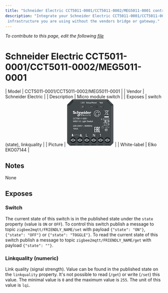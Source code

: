 ```yaml
---
title: "Schneider Electric CCT5011-0001/CCT5011-0002/MEG5011-0001 control via MQTT"
description: "Integrate your Schneider Electric CCT5011-0001/CCT5011-0002/MEG5011-0001 via Zigbee2MQTT with whatever smart home
 infrastructure you are using without the vendors bridge or gateway."
---
```


*To contribute to this page, edit the following
[file](https://github.com/Koenkk/zigbee2mqtt.io/blob/master/docs/devices/CCT5011-0001_CCT5011-0002_MEG5011-0001.md)*

# Schneider Electric CCT5011-0001/CCT5011-0002/MEG5011-0001

| Model | CCT5011-0001/CCT5011-0002/MEG5011-0001  |
| Vendor  | Schneider Electric  |
| Description | Micro module switch |
| Exposes | switch (state), linkquality |
| Picture | ![Schneider Electric CCT5011-0001/CCT5011-0002/MEG5011-0001](../../public/images/devices/CCT5011-0001-CCT5011-0002-MEG5011-0001.jpg) |
| White-label | Elko EKO07144 |

## Notes

None


## Exposes

### Switch 
The current state of this switch is in the published state under the `state` property (value is `ON` or `OFF`).
To control this switch publish a message to topic `zigbee2mqtt/FRIENDLY_NAME/set` with payload `{"state": "ON"}`, `{"state": "OFF"}` or `{"state": "TOGGLE"}`.
To read the current state of this switch publish a message to topic `zigbee2mqtt/FRIENDLY_NAME/get` with payload `{"state": ""}`.

### Linkquality (numeric)
Link quality (signal strength).
Value can be found in the published state on the `linkquality` property.
It's not possible to read (`/get`) or write (`/set`) this value.
The minimal value is `0` and the maximum value is `255`.
The unit of this value is `lqi`.

